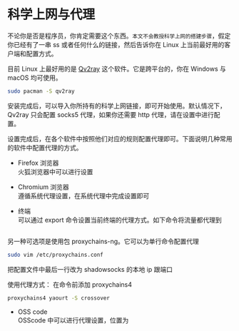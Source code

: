# 科学上网与代理

不论你是否是程序员，你肯定需要这个东西。`本文不会教授科学上网的搭建步骤`，假定你已经有了一串 ss 或者任何什么的链接，然后告诉你在 Linux 上当前最好用的客户端和配置方式。

目前 Linux 上最好用的是 [Qv2ray](https://qv2ray.net/) 这个软件。它是跨平台的，你在 Windows 与 macOS 均可使用。

```bash
sudo pacman -S qv2ray
```

安装完成后，可以导入你所持有的科学上网链接，即可开始使用。默认情况下，Qv2ray 只会配置 socks5 代理，如果你还需要 http 代理，请在设置中进行配置。

设置完成后，在各个软件中按照他们对应的规则配置代理即可。下面说明几种常用的软件中配置代理的方式。

- Firefox 浏览器  
  火狐浏览器中可以进行设置

- Chromium 浏览器  
  遵循系统代理设置，在系统代理中完成设置即可

<!-- 代理：待确认

google-chrome-stable --proxy-server=socks5://127.0.0.1:1080 -->

- 终端  
  可以通过 export 命令设置当前终端的代理方式。如下命令将流量都代理到

```bash

```

另一种可选项是使用包 proxychains-ng。它可以为单行命令配置代理

```bash
sudo vim /etc/proxychains.conf

```

把配置文件中最后一行改为 shadowsocks 的本地 ip 跟端口

使用代理方式： 在命令前添加 proxychains4

```bash
proxychains4 yaourt -S crossover
```

- OSS code  
  OSScode 中可以进行代理设置，位置为

